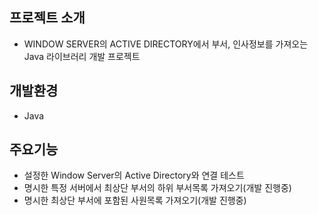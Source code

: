 ## 프로젝트 소개
- WINDOW SERVER의 ACTIVE DIRECTORY에서 부서, 인사정보를 가져오는 Java 라이브러리 개발 프로젝트 

## 개발환경
- Java

## 주요기능
- 설정한 Window Server의 Active Directory와 연결 테스트
- 명시한 특정 서버에서 최상단 부서의 하위 부서목록 가져오기(개발 진행중)
- 명시한 최상단 부서에 포함된 사원목록 가져오기(개발 진행중)


